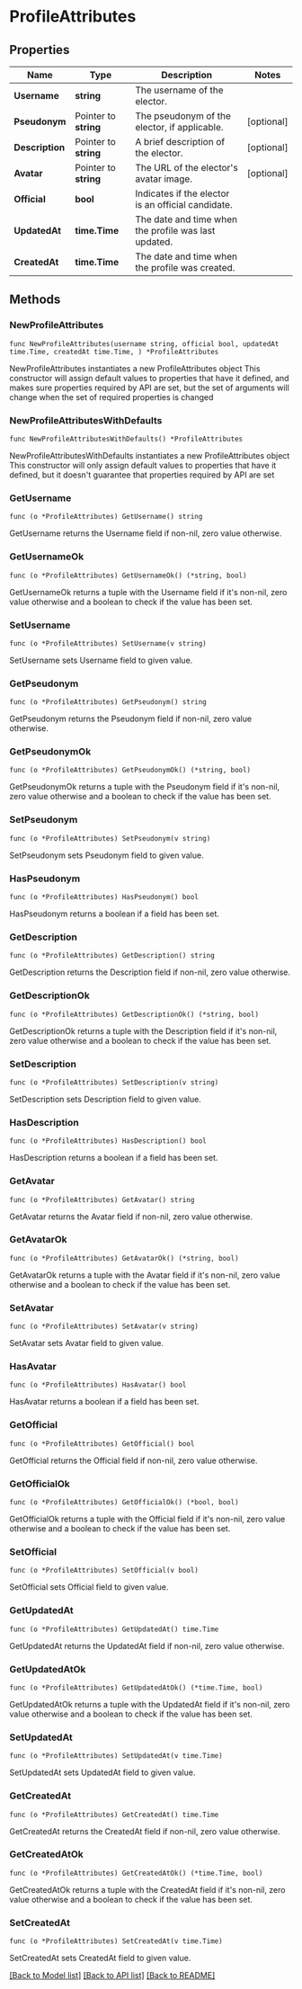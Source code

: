 # ProfileAttributes

## Properties

Name | Type | Description | Notes
------------ | ------------- | ------------- | -------------
**Username** | **string** | The username of the elector. | 
**Pseudonym** | Pointer to **string** | The pseudonym of the elector, if applicable. | [optional] 
**Description** | Pointer to **string** | A brief description of the elector. | [optional] 
**Avatar** | Pointer to **string** | The URL of the elector&#39;s avatar image. | [optional] 
**Official** | **bool** | Indicates if the elector is an official candidate. | 
**UpdatedAt** | **time.Time** | The date and time when the profile was last updated. | 
**CreatedAt** | **time.Time** | The date and time when the profile was created. | 

## Methods

### NewProfileAttributes

`func NewProfileAttributes(username string, official bool, updatedAt time.Time, createdAt time.Time, ) *ProfileAttributes`

NewProfileAttributes instantiates a new ProfileAttributes object
This constructor will assign default values to properties that have it defined,
and makes sure properties required by API are set, but the set of arguments
will change when the set of required properties is changed

### NewProfileAttributesWithDefaults

`func NewProfileAttributesWithDefaults() *ProfileAttributes`

NewProfileAttributesWithDefaults instantiates a new ProfileAttributes object
This constructor will only assign default values to properties that have it defined,
but it doesn't guarantee that properties required by API are set

### GetUsername

`func (o *ProfileAttributes) GetUsername() string`

GetUsername returns the Username field if non-nil, zero value otherwise.

### GetUsernameOk

`func (o *ProfileAttributes) GetUsernameOk() (*string, bool)`

GetUsernameOk returns a tuple with the Username field if it's non-nil, zero value otherwise
and a boolean to check if the value has been set.

### SetUsername

`func (o *ProfileAttributes) SetUsername(v string)`

SetUsername sets Username field to given value.


### GetPseudonym

`func (o *ProfileAttributes) GetPseudonym() string`

GetPseudonym returns the Pseudonym field if non-nil, zero value otherwise.

### GetPseudonymOk

`func (o *ProfileAttributes) GetPseudonymOk() (*string, bool)`

GetPseudonymOk returns a tuple with the Pseudonym field if it's non-nil, zero value otherwise
and a boolean to check if the value has been set.

### SetPseudonym

`func (o *ProfileAttributes) SetPseudonym(v string)`

SetPseudonym sets Pseudonym field to given value.

### HasPseudonym

`func (o *ProfileAttributes) HasPseudonym() bool`

HasPseudonym returns a boolean if a field has been set.

### GetDescription

`func (o *ProfileAttributes) GetDescription() string`

GetDescription returns the Description field if non-nil, zero value otherwise.

### GetDescriptionOk

`func (o *ProfileAttributes) GetDescriptionOk() (*string, bool)`

GetDescriptionOk returns a tuple with the Description field if it's non-nil, zero value otherwise
and a boolean to check if the value has been set.

### SetDescription

`func (o *ProfileAttributes) SetDescription(v string)`

SetDescription sets Description field to given value.

### HasDescription

`func (o *ProfileAttributes) HasDescription() bool`

HasDescription returns a boolean if a field has been set.

### GetAvatar

`func (o *ProfileAttributes) GetAvatar() string`

GetAvatar returns the Avatar field if non-nil, zero value otherwise.

### GetAvatarOk

`func (o *ProfileAttributes) GetAvatarOk() (*string, bool)`

GetAvatarOk returns a tuple with the Avatar field if it's non-nil, zero value otherwise
and a boolean to check if the value has been set.

### SetAvatar

`func (o *ProfileAttributes) SetAvatar(v string)`

SetAvatar sets Avatar field to given value.

### HasAvatar

`func (o *ProfileAttributes) HasAvatar() bool`

HasAvatar returns a boolean if a field has been set.

### GetOfficial

`func (o *ProfileAttributes) GetOfficial() bool`

GetOfficial returns the Official field if non-nil, zero value otherwise.

### GetOfficialOk

`func (o *ProfileAttributes) GetOfficialOk() (*bool, bool)`

GetOfficialOk returns a tuple with the Official field if it's non-nil, zero value otherwise
and a boolean to check if the value has been set.

### SetOfficial

`func (o *ProfileAttributes) SetOfficial(v bool)`

SetOfficial sets Official field to given value.


### GetUpdatedAt

`func (o *ProfileAttributes) GetUpdatedAt() time.Time`

GetUpdatedAt returns the UpdatedAt field if non-nil, zero value otherwise.

### GetUpdatedAtOk

`func (o *ProfileAttributes) GetUpdatedAtOk() (*time.Time, bool)`

GetUpdatedAtOk returns a tuple with the UpdatedAt field if it's non-nil, zero value otherwise
and a boolean to check if the value has been set.

### SetUpdatedAt

`func (o *ProfileAttributes) SetUpdatedAt(v time.Time)`

SetUpdatedAt sets UpdatedAt field to given value.


### GetCreatedAt

`func (o *ProfileAttributes) GetCreatedAt() time.Time`

GetCreatedAt returns the CreatedAt field if non-nil, zero value otherwise.

### GetCreatedAtOk

`func (o *ProfileAttributes) GetCreatedAtOk() (*time.Time, bool)`

GetCreatedAtOk returns a tuple with the CreatedAt field if it's non-nil, zero value otherwise
and a boolean to check if the value has been set.

### SetCreatedAt

`func (o *ProfileAttributes) SetCreatedAt(v time.Time)`

SetCreatedAt sets CreatedAt field to given value.



[[Back to Model list]](../README.md#documentation-for-models) [[Back to API list]](../README.md#documentation-for-api-endpoints) [[Back to README]](../README.md)


